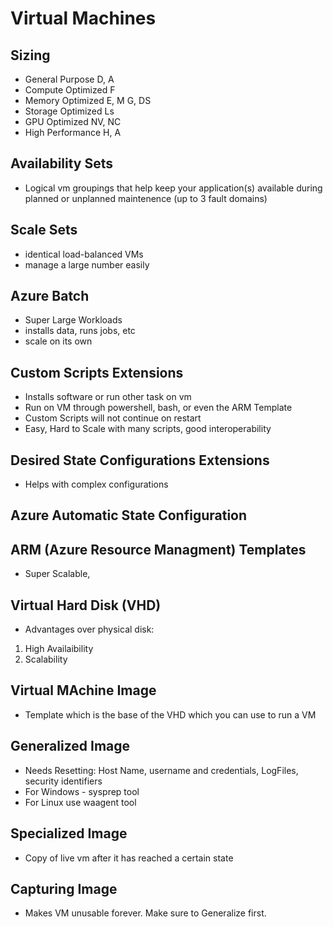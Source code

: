 # Virtual Machines


## Sizing

- General Purpose D, A
- Compute Optimized F
- Memory Optimized E, M G, DS
- Storage Optimized Ls
- GPU Optimized NV, NC
- High Performance H, A

## Availability Sets
- Logical vm groupings that help keep your application(s) available during planned or unplanned maintenence (up to 3 fault domains)

## Scale Sets
- identical load-balanced VMs
- manage a large number easily

## Azure Batch
- Super Large Workloads
- installs data, runs jobs, etc
- scale on its own

## Custom Scripts Extensions
- Installs software or run other task on vm
- Run on VM through powershell, bash, or even the ARM Template
- Custom Scripts will not continue on restart
- Easy, Hard to Scale with many scripts, good interoperability


## Desired State Configurations Extensions
- Helps with complex configurations

## Azure Automatic State Configuration


## ARM (Azure Resource Managment) Templates
- Super Scalable, 

## Virtual Hard Disk (VHD)
- Advantages over physical disk:
1) High Availaibility
2) Scalability

## Virtual MAchine Image
- Template which is the base of the VHD which you can use to run a VM

## Generalized Image
- Needs Resetting: Host Name, username and credentials, LogFiles, security identifiers
- For Windows - sysprep tool
- For Linux use waagent tool

## Specialized Image
- Copy of live vm after it has reached a certain state

## Capturing Image
- Makes VM unusable forever.  Make sure to Generalize first.
